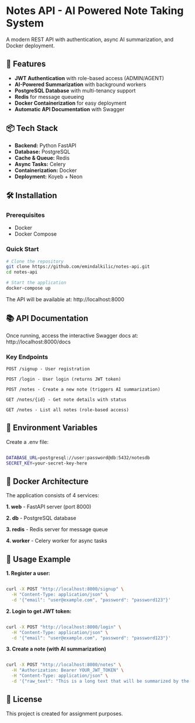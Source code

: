 # Notes API - AI Powered Note Taking System

A modern REST API with authentication, async AI summarization, and Docker deployment.

## 🚀 Features

- **JWT Authentication** with role-based access (ADMIN/AGENT)
- **AI-Powered Summarization** with background workers
- **PostgreSQL Database** with multi-tenancy support
- **Redis** for message queueing
- **Docker Containerization** for easy deployment
- **Automatic API Documentation** with Swagger

## 📦 Tech Stack

- **Backend:** Python FastAPI
- **Database:** PostgreSQL
- **Cache & Queue:** Redis
- **Async Tasks:** Celery
- **Containerization:** Docker
- **Deployment:** Koyeb + Neon

## 🛠️ Installation

### Prerequisites
- Docker
- Docker Compose

### Quick Start

```bash
# Clone the repository
git clone https://github.com/emindalkilic/notes-api.git
cd notes-api

# Start the application
docker-compose up

```

The API will be available at: http://localhost:8000

## 📚 API Documentation

Once running, access the interactive Swagger docs at:
http://localhost:8000/docs

### Key Endpoints

    POST /signup - User registration

    POST /login - User login (returns JWT token)

    POST /notes - Create a new note (triggers AI summarization)

    GET /notes/{id} - Get note details with status

    GET /notes - List all notes (role-based access)

## 🔧 Environment Variables

Create a .env file:

```bash

DATABASE_URL=postgresql://user:password@db:5432/notesdb
SECRET_KEY=your-secret-key-here

```

## 🐳 Docker Architecture

The application consists of 4 services:

   **1. web** - FastAPI server (port 8000)

   **2. db** - PostgreSQL database

   **3. redis** - Redis server for message queue

   **4. worker** - Celery worker for async tasks

## 🎯 Usage Example

**1. Register a user:**

```bash

curl -X POST "http://localhost:8000/signup" \
  -H "Content-Type: application/json" \
  -d '{"email": "user@example.com", "password": "password123"}'

```

**2. Login to get JWT token:**

```bash

curl -X POST "http://localhost:8000/login" \
  -H "Content-Type: application/json" \
  -d '{"email": "user@example.com", "password": "password123"}'

```

**3. Create a note (with AI summarization)**

```bash

curl -X POST "http://localhost:8000/notes" \
  -H "Authorization: Bearer YOUR_JWT_TOKEN" \
  -H "Content-Type: application/json" \
  -d '{"raw_text": "This is a long text that will be summarized by the AI background worker..."}'

```

## 📄 License

This project is created for assignment purposes.
